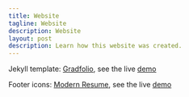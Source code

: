 ```yaml
---
title: Website
tagline: Website
description: Website
layout: post
description: Learn how this website was created.
---
```


Jekyll template: <i class="fab fa-github" style='font-size:30px'></i> [Gradfolio](https://github.com/jitinnair1/gradfolio), see the live [demo](https://jitinnair1.github.io/gradfolio)

Footer icons: <i class="fab fa-github" style='font-size:30px'></i> [Modern Resume](https://github.com/sproogen/modern-resume-theme), see the live [demo](https://sproogen.github.io/modern-resume-theme)
